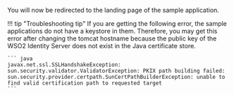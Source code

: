 You will now be redirected to the landing page of the sample application.

!!! tip "Troubleshooting tip"
	If you are getting the following error, the sample applications do not have a keystore in them. Therefore, you may get this error after changing the tomcat hostname because the public key of the WSO2 Identity Server does not exist in the Java certificate store.
	
	``` java
	javax.net.ssl.SSLHandshakeException: sun.security.validator.ValidatorException: PKIX path building failed: 			sun.security.provider.certpath.SunCertPathBuilderException: unable to find valid certification path to requested target
	```